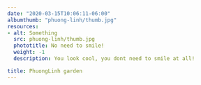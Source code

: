 ```yaml
---
date: "2020-03-15T10:06:11-06:00"
albumthumb: "phuong-linh/thumb.jpg"
resources:
- alt: Something
  src: phuong-linh/thumb.jpg
  phototitle: No need to smile!
  weight: -1
  description: You look cool, you dont need to smile at all!

title: PhuongLinh garden
---
```


